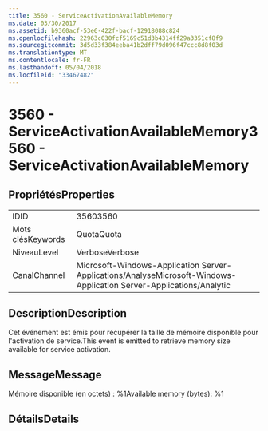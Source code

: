 ```yaml
---
title: 3560 - ServiceActivationAvailableMemory
ms.date: 03/30/2017
ms.assetid: b9360acf-53e6-422f-bacf-12918088c824
ms.openlocfilehash: 22963c030fcf5169c51d3b4314ff29a3351cf8f9
ms.sourcegitcommit: 3d5d33f384eeba41b2dff79d096f47ccc8d8f03d
ms.translationtype: MT
ms.contentlocale: fr-FR
ms.lasthandoff: 05/04/2018
ms.locfileid: "33467482"
---
```

# <a name="3560---serviceactivationavailablememory"></a><span data-ttu-id="3017f-102">3560 - ServiceActivationAvailableMemory</span><span class="sxs-lookup"><span data-stu-id="3017f-102">3560 - ServiceActivationAvailableMemory</span></span>
## <a name="properties"></a><span data-ttu-id="3017f-103">Propriétés</span><span class="sxs-lookup"><span data-stu-id="3017f-103">Properties</span></span>  
  
|||  
|-|-|  
|<span data-ttu-id="3017f-104">ID</span><span class="sxs-lookup"><span data-stu-id="3017f-104">ID</span></span>|<span data-ttu-id="3017f-105">3560</span><span class="sxs-lookup"><span data-stu-id="3017f-105">3560</span></span>|  
|<span data-ttu-id="3017f-106">Mots clés</span><span class="sxs-lookup"><span data-stu-id="3017f-106">Keywords</span></span>|<span data-ttu-id="3017f-107">Quota</span><span class="sxs-lookup"><span data-stu-id="3017f-107">Quota</span></span>|  
|<span data-ttu-id="3017f-108">Niveau</span><span class="sxs-lookup"><span data-stu-id="3017f-108">Level</span></span>|<span data-ttu-id="3017f-109">Verbose</span><span class="sxs-lookup"><span data-stu-id="3017f-109">Verbose</span></span>|  
|<span data-ttu-id="3017f-110">Canal</span><span class="sxs-lookup"><span data-stu-id="3017f-110">Channel</span></span>|<span data-ttu-id="3017f-111">Microsoft-Windows-Application Server-Applications/Analyse</span><span class="sxs-lookup"><span data-stu-id="3017f-111">Microsoft-Windows-Application Server-Applications/Analytic</span></span>|  
  
## <a name="description"></a><span data-ttu-id="3017f-112">Description</span><span class="sxs-lookup"><span data-stu-id="3017f-112">Description</span></span>  
 <span data-ttu-id="3017f-113">Cet événement est émis pour récupérer la taille de mémoire disponible pour l'activation de service.</span><span class="sxs-lookup"><span data-stu-id="3017f-113">This event is emitted to retrieve memory size available for service activation.</span></span>  
  
## <a name="message"></a><span data-ttu-id="3017f-114">Message</span><span class="sxs-lookup"><span data-stu-id="3017f-114">Message</span></span>  
 <span data-ttu-id="3017f-115">Mémoire disponible (en octets) : %1</span><span class="sxs-lookup"><span data-stu-id="3017f-115">Available memory (bytes): %1</span></span>  
  
## <a name="details"></a><span data-ttu-id="3017f-116">Détails</span><span class="sxs-lookup"><span data-stu-id="3017f-116">Details</span></span>
